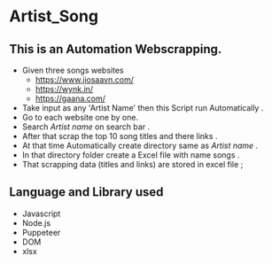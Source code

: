 # Artist_Song
## This is an Automation Webscrapping. 
* Given three songs websites 
    *  https://www.jiosaavn.com/
    *  https://wynk.in/
    *  https://gaana.com/
* Take input as any 'Artist Name' then  this Script  run Automatically . 
* Go to each website one by one. 
* Search *Artist name* on search bar .
* After that scrap the top 10 song titles and there links .
* At that time Automatically create directory same as *Artist name* .
* In that directory folder  create a Excel file with name songs .
* That scrapping data (titles and links) are stored in excel file  ;
## Language and Library used
  * Javascript
  * Node.js
  * Puppeteer
  * DOM
  * xlsx
  
